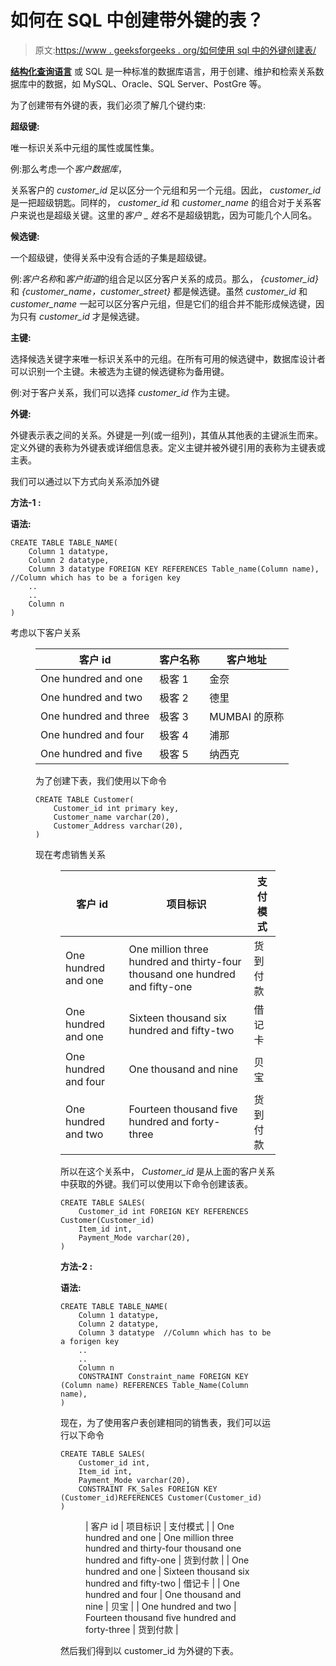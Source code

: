# 如何在 SQL 中创建带外键的表？

> 原文:[https://www . geeksforgeeks . org/如何使用 sql 中的外键创建表/](https://www.geeksforgeeks.org/how-to-create-a-table-with-a-foreign-key-in-sql/)

[**结构化查询语言**](https://www.geeksforgeeks.org/structured-query-language/) 或 SQL 是一种标准的数据库语言，用于创建、维护和检索关系数据库中的数据，如 MySQL、Oracle、SQL Server、PostGre 等。

为了创建带有外键的表，我们必须了解几个键约束:

**超级键:**

唯一标识关系中元组的属性或属性集。

例:那么考虑一个*客户数据库*，

关系客户的 *customer_id* 足以区分一个元组和另一个元组。因此， *customer_id* 是一把超级钥匙。同样的， *customer_id* 和 *customer_name* 的组合对于关系客户来说也是超级关键。这里的*客户 _ 姓名*不是超级钥匙，因为可能几个人同名。

**候选键:**

一个超级键，使得关系中没有合适的子集是超级键。

例:*客户名称*和*客户街道*的组合足以区分客户关系的成员。那么， *{customer_id}* 和 *{customer_name，customer_street}* 都是候选键。虽然 *customer_id* 和 *customer_name* 一起可以区分客户元组，但是它们的组合并不能形成候选键，因为只有 *customer_id* 才是候选键。

**主键:**

选择候选关键字来唯一标识关系中的元组。在所有可用的候选键中，数据库设计者可以识别一个主键。未被选为主键的候选键称为备用键。

例:对于客户关系，我们可以选择 *customer_id* 作为主键。

**外键:**

外键表示表之间的关系。外键是一列(或一组列)，其值从其他表的主键派生而来。定义外键的表称为外键表或详细信息表。定义主键并被外键引用的表称为主键表或主表。

我们可以通过以下方式向关系添加外键

**方法-1 :**

**语法:**

```
CREATE TABLE TABLE_NAME(
    Column 1 datatype,
    Column 2 datatype,
    Column 3 datatype FOREIGN KEY REFERENCES Table_name(Column name), //Column which has to be a forigen key
    ..
    ..
    Column n
)
```

考虑以下客户关系

<figure class="table">

| 客户 id | 客户名称 | 客户地址 |
| --- | --- | --- |
| One hundred and one | 极客 1 | 金奈 |
| One hundred and two | 极客 2 | 德里 |
| One hundred and three | 极客 3 | MUMBAI 的原称 |
| One hundred and four | 极客 4 | 浦那 |
| One hundred and five | 极客 5 | 纳西克 |

为了创建下表，我们使用以下命令

```
CREATE TABLE Customer(
    Customer_id int primary key,
    Customer_name varchar(20),
    Customer_Address varchar(20),
)
```

现在考虑销售关系

<figure class="table">

| 客户 id | 项目标识 | 支付模式 |
| --- | --- | --- |
| One hundred and one | One million three hundred and thirty-four thousand one hundred and fifty-one | 货到付款 |
| One hundred and one | Sixteen thousand six hundred and fifty-two | 借记卡 |
| One hundred and four | One thousand and nine | 贝宝 |
| One hundred and two | Fourteen thousand five hundred and forty-three | 货到付款 |

所以在这个关系中， *Customer_id* 是从上面的客户关系中获取的外键。我们可以使用以下命令创建该表。

```
CREATE TABLE SALES(
    Customer_id int FOREIGN KEY REFERENCES Customer(Customer_id)
    Item_id int,
    Payment_Mode varchar(20), 
)
```

**方法-2 :**

**语法:**

```
CREATE TABLE TABLE_NAME(
    Column 1 datatype,
    Column 2 datatype,
    Column 3 datatype  //Column which has to be a forigen key
    ..
    ..
    Column n
    CONSTRAINT Constraint_name FOREIGN KEY (Column name) REFERENCES Table_Name(Column name),
)
```

现在，为了使用客户表创建相同的销售表，我们可以运行以下命令

```
CREATE TABLE SALES(
    Customer_id int,
    Item_id int,
    Payment_Mode varchar(20),
    CONSTRAINT FK_Sales FOREIGN KEY (Customer_id)REFERENCES Customer(Customer_id)
)
```

<figure class="table">

| 客户 id | 项目标识 | 支付模式 |
| One hundred and one | One million three hundred and thirty-four thousand one hundred and fifty-one | 货到付款 |
| One hundred and one | Sixteen thousand six hundred and fifty-two | 借记卡 |
| One hundred and four | One thousand and nine | 贝宝 |
| One hundred and two | Fourteen thousand five hundred and forty-three | 货到付款 |

</figure>

然后我们得到以 customer_id 为外键的下表。

</figure>

</figure>